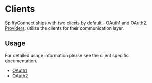 # Clients

SpiffyConnect ships with two clients by default - OAuth1 and OAuth2. [Providers](https://github.com/spiffyjr/spiffy-connect/tree/master/doc/Providers.md).
utilize the clients for their communication layer.

## Usage

For detailed usage information please see the client specific documentation.

 * [OAuth1](https://github.com/spiffyjr/spiffy-connect/tree/master/doc/Client_OAuth1.md)
 * [OAuth2](https://github.com/spiffyjr/spiffy-connect/tree/master/doc/Client_OAuth2.md)